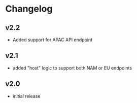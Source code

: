 # Changelog

## v2.2

- Added support for APAC API endpoint

## v2.1

- added "host" logic to support both NAM or EU endpoints

## v2.0

- initial release
